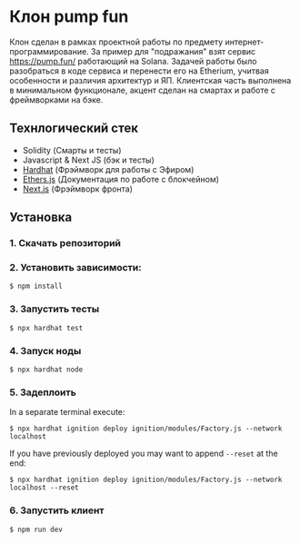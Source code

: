 # Клон pump fun 
Клон сделан в рамках проектной работы по предмету интернет-программирование. За пример для "подражания" взят сервис https://pump.fun/ работающий на Solana. Задачей работы было разобраться в коде сервиса и перенести его на Etherium, учитвая особенности и различия архитектур и ЯП. Клиентская часть выполнена в минимальном функционале, акцент сделан на смартах и работе с фреймворками на бэке.
## Технлогический стек

- Solidity (Смарты и тесты)
- Javascript  & Next JS (бэк и тесты)
- [Hardhat](https://hardhat.org/) (Фрэймворк для работы с Эфиром)
- [Ethers.js](https://docs.ethers.io/v5/) (Документация по работе с блокчейном)
- [Next.js](https://nextjs.org/) (Фрэймворк фронта)



## Установка
### 1. Скачать репозиторий

### 2. Установить зависимости:
`$ npm install`

### 3. Запустить тесты
`$ npx hardhat test`

### 4. Запуск ноды 
`$ npx hardhat node`

### 5. Задеплоить
In a separate terminal execute:

`$ npx hardhat ignition deploy ignition/modules/Factory.js --network localhost`

If you have previously deployed you may want to append `--reset` at the end:

`$ npx hardhat ignition deploy ignition/modules/Factory.js --network localhost --reset`

### 6. Запустить клиент
`$ npm run dev`
